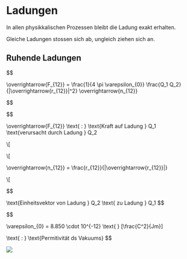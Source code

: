 # Ladungen

In allen physikkalischen Prozessen bleibt die Ladung exakt erhalten. 

Gleiche Ladungen stossen sich ab, ungleich ziehen sich an.

## Ruhende Ladungen

$$

\overrightarrow{F_{12}} = \frac{1}{4 \pi \varepsilon_{0}}
\frac{Q_1 Q_2}{|\overrightarrow{r_{12}}|^2}
\overrightarrow{n_{12}}

$$


$$

\overrightarrow{F_{12}} 
\text{	:	}
\text{Kraft auf Ladung } Q_1 \text{verursacht durch Ladung } Q_2

\\[

\\[


\overrightarrow{n_{12}}  = \frac{r_{12}}{|\overrightarrow{r_{12}}|}

\\[

$$

\text{Einheitsvektor von Ladung } Q_2 \text{ zu Ladung } Q_1
$$

$$

\varepsilon_{0} = 8.850 \cdot 10^{-12}
\text{	}
[\frac{C^2}{Jm}]

\text{	:	}
\text{Permitivität ds Vakuums}
$$


![](images/23CFFBBF-E99B-4EC7-8823-494F2B4B40D6.jpeg)